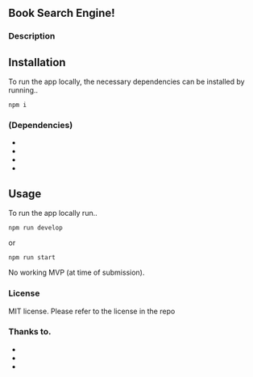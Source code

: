 ## Book Search Engine!

### Description


## Installation
To run the app locally, the necessary dependencies can be installed by running..
```
npm i
```
### (Dependencies)
* 
* 
* 
* 
## Usage
To run the app locally run..
```
npm run develop
```
or
```
npm run start
```
No working MVP (at time of submission).
### License
MIT license. Please refer to the license in the repo
### Thanks to.
* 
* 
* 
